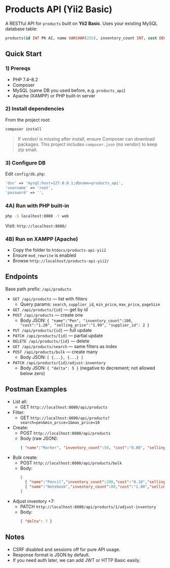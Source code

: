 
# Products API (Yii2 Basic)

A RESTful API for `products` built on **Yii2 Basic**. Uses your existing MySQL database table:

```sql
products(id INT PK AI, name VARCHAR(255), inventory_count INT, cost DECIMAL(10,2), selling_price DECIMAL(10,2), supplier_id INT NULL)
```

## Quick Start

### 1) Prereqs
- PHP 7.4–8.2
- Composer
- MySQL (same DB you used before, e.g. `products_api`)
- Apache (XAMPP) or PHP built-in server

### 2) Install dependencies
From the project root:
```bash
composer install
```

> If vendor/ is missing after install, ensure Composer can download packages. This project includes `composer.json` (no vendor) to keep zip small.

### 3) Configure DB
Edit `config/db.php`:
```php
'dsn' => 'mysql:host=127.0.0.1;dbname=products_api',
'username' => 'root',
'password' => '',
```

### 4A) Run with PHP built-in
```bash
php -S localhost:8080 -t web
```
Visit: `http://localhost:8080/`

### 4B) Run on XAMPP (Apache)
- Copy the folder to `htdocs/products-api-yii2`
- Ensure `mod_rewrite` is enabled
- Browse `http://localhost/products-api-yii2/`

## Endpoints

Base path prefix: `/api/products`

- `GET /api/products` — list with filters
  - Query params: `search`, `supplier_id`, `min_price`, `max_price`, `pageSize`
- `GET /api/products/{id}` — get by id
- `POST /api/products` — create one
  - Body JSON: `{ "name":"Pen", "inventory_count":100, "cost":"1.20", "selling_price":"1.99", "supplier_id": 2 }`
- `PUT /api/products/{id}` — full update
- `PATCH /api/products/{id}` — partial update
- `DELETE /api/products/{id}` — delete
- `GET /api/products/search` — same filters as index
- `POST /api/products/bulk` — create many
  - Body JSON: `[ {...}, {...} ]`
- `PATCH /api/products/{id}/adjust-inventory`
  - Body JSON: `{ "delta": 5 }` (negative to decrement; not allowed below zero)

## Postman Examples

- List all:
  - GET `http://localhost:8080/api/products`
- Filter:
  - GET `http://localhost:8080/api/products?search=pen&min_price=1&max_price=10`
- Create:
  - POST `http://localhost:8080/api/products`
  - Body (raw JSON):
    ```json
    { "name":"Marker", "inventory_count":50, "cost":"0.80", "selling_price":"1.50", "supplier_id": 1 }
    ```
- Bulk create:
  - POST `http://localhost:8080/api/products/bulk`
  - Body:
    ```json
    [
      { "name":"Pencil","inventory_count":200,"cost":"0.10","selling_price":"0.25" },
      { "name":"Notebook","inventory_count":80,"cost":"1.00","selling_price":"1.50","supplier_id":3 }
    ]
    ```
- Adjust inventory +7:
  - PATCH `http://localhost:8080/api/products/1/adjust-inventory`
  - Body:
    ```json
    { "delta": 7 }
    ```

## Notes
- CSRF disabled and sessions off for pure API usage.
- Response format is JSON by default.
- If you need auth later, we can add JWT or HTTP Basic easily.
